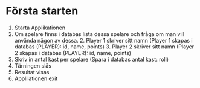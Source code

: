 # Första starten
1. Starta Applikationen
2. Om spelare finns i databas lista dessa spelare och fråga om man vill använda någon av dessa.
   2. Player 1 skriver sitt namn (Player 1 skapas i databas (PLAYER): id, name, points)
   3. Player 2 skriver sitt namn (Player 2 skapas i databas (PLAYER): id, name, points)
4. Skriv in antal kast per spelare (Spara i databas antal kast: roll)
5. Tärningen slås
6. Resultat visas
7. Applilationen exit

